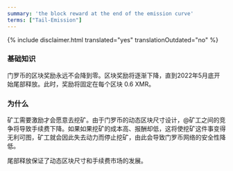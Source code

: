 ```yaml
---
summary: 'the block reward at the end of the emission curve'
terms: ["Tail-Emission"]
---
```


{% include disclaimer.html translated="yes" translationOutdated="no" %}

### 基础知识

门罗币的区块奖励永远不会降到零。区块奖励将逐渐下降，直到2022年5月底开始尾部释放。此时，奖励将固定在每个区块 0.6 XMR。

### 为什么

矿工需要激励才会愿意去挖矿。由于门罗币的动态区块尺寸设计，@矿工之间的竞争将导致手续费下降。如果如果挖矿的成本高、报酬却低，这将使挖矿这件事变得无利可图，矿工就会因此失去动力而停止挖矿，由此会导致门罗币网络的安全性降低。

尾部释放保证了动态区块尺寸和手续费市场的发展。
